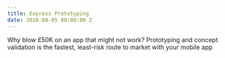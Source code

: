 ```yaml
---
title: Express Prototyping
date: 2016-08-05 00:00:00 Z
---
```


Why blow £50K on an app that might not work? Prototyping and concept validation is the fastest, least-risk route to market with your mobile app